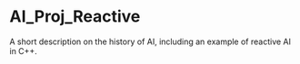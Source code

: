 # AI_Proj_Reactive
A short description on the history of AI, including an example of reactive AI in C++.
